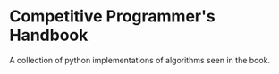 # Competitive Programmer's Handbook

 A collection of python implementations of algorithms seen in the book.
